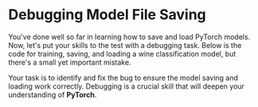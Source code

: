 # Debugging Model File Saving

You've done well so far in learning how to save and load PyTorch models. Now, let's put your skills to the test with a debugging task. Below is the code for training, saving, and loading a wine classification model, but there's a small yet important mistake.

Your task is to identify and fix the bug to ensure the model saving and loading work correctly. Debugging is a crucial skill that will deepen your understanding of **PyTorch**.